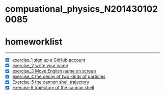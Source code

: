 # compuational_physics_N2014301020085
# homeworklist
***
- [x] [exercise_1  sign up a GitHub account](https://github.com/newsubmarine/compuational_physics_N2014301020085/blob/master/exercise_1)
- [x] [exercise_2  write your name](https://github.com/newsubmarine/compuational_physics_N2014301020085/blob/master/exercise_2.py)
- [x] [exercise_3  Move English name on screen](https://www.zybuluo.com/New-submarine/note/513484)
- [x] [exercise_4  the decay of two kinds of particles](https://www.evernote.com/shard/s670/sh/df825138-d51b-4f67-93eb-118f6386fd47/c600dae591885fbea0e11da673827b06)
- [x] [Exercise_5 the cannon shell trajectory](https://www.zybuluo.com/New-submarine/note/534168)
- [x] [Exercise 6 trajectory of the cannon shell](https://www.zybuluo.com/mdeditor#542255)

